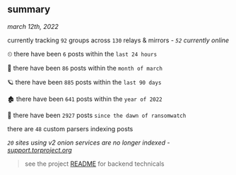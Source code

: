 
## summary
_march 12th, 2022_

currently tracking `92` groups across `130` relays & mirrors - _`52` currently online_

⏲ there have been `6` posts within the `last 24 hours`

🦈 there have been `86` posts within the `month of march`

🪐 there have been `885` posts within the `last 90 days`

🏚 there have been `641` posts within the `year of 2022`

🦕 there have been `2927` posts `since the dawn of ransomwatch`

there are `48` custom parsers indexing posts

_`20` sites using v2 onion services are no longer indexed - [support.torproject.org](https://support.torproject.org/onionservices/v2-deprecation/)_

> see the project [README](https://github.com/thetanz/ransomwatch#ransomwatch--) for backend technicals
